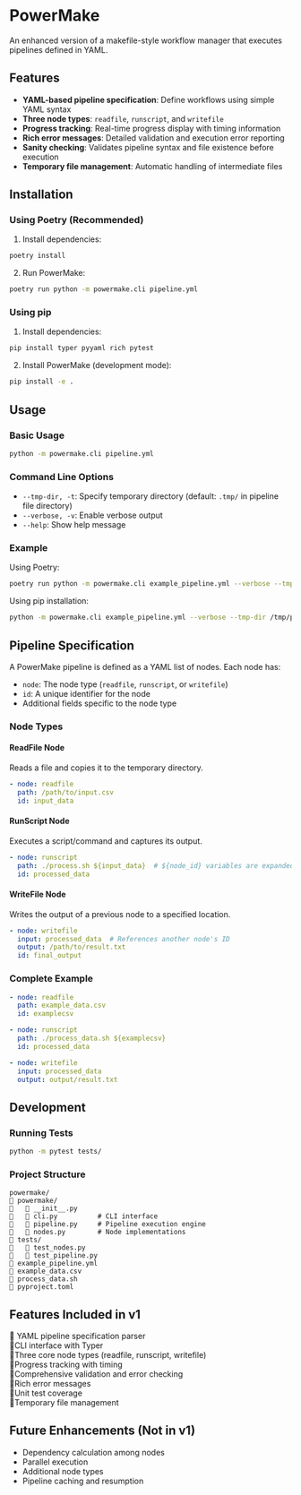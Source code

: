 # PowerMake

An enhanced version of a makefile-style workflow manager that executes pipelines defined in YAML.

## Features

- **YAML-based pipeline specification**: Define workflows using simple YAML syntax
- **Three node types**: `readfile`, `runscript`, and `writefile`
- **Progress tracking**: Real-time progress display with timing information
- **Rich error messages**: Detailed validation and execution error reporting
- **Sanity checking**: Validates pipeline syntax and file existence before execution
- **Temporary file management**: Automatic handling of intermediate files

## Installation

### Using Poetry (Recommended)

1. Install dependencies:
```bash
poetry install
```

2. Run PowerMake:
```bash
poetry run python -m powermake.cli pipeline.yml
```

### Using pip

1. Install dependencies:
```bash
pip install typer pyyaml rich pytest
```

2. Install PowerMake (development mode):
```bash
pip install -e .
```

## Usage

### Basic Usage

```bash
python -m powermake.cli pipeline.yml
```

### Command Line Options

- `--tmp-dir, -t`: Specify temporary directory (default: `.tmp/` in pipeline file directory)
- `--verbose, -v`: Enable verbose output
- `--help`: Show help message

### Example

Using Poetry:
```bash
poetry run python -m powermake.cli example_pipeline.yml --verbose --tmp-dir /tmp/powermake
```

Using pip installation:
```bash
python -m powermake.cli example_pipeline.yml --verbose --tmp-dir /tmp/powermake
```

## Pipeline Specification

A PowerMake pipeline is defined as a YAML list of nodes. Each node has:
- `node`: The node type (`readfile`, `runscript`, or `writefile`)
- `id`: A unique identifier for the node
- Additional fields specific to the node type

### Node Types

#### ReadFile Node
Reads a file and copies it to the temporary directory.

```yaml
- node: readfile
  path: /path/to/input.csv
  id: input_data
```

#### RunScript Node
Executes a script/command and captures its output.

```yaml
- node: runscript
  path: ./process.sh ${input_data}  # ${node_id} variables are expanded
  id: processed_data
```

#### WriteFile Node
Writes the output of a previous node to a specified location.

```yaml
- node: writefile
  input: processed_data  # References another node's ID
  output: /path/to/result.txt
  id: final_output
```

### Complete Example

```yaml
- node: readfile 
  path: example_data.csv
  id: examplecsv

- node: runscript
  path: ./process_data.sh ${examplecsv}
  id: processed_data

- node: writefile
  input: processed_data
  output: output/result.txt
```

## Development

### Running Tests

```bash
python -m pytest tests/
```

### Project Structure

```
powermake/
   powermake/
      __init__.py
      cli.py          # CLI interface
      pipeline.py     # Pipeline execution engine
      nodes.py        # Node implementations
   tests/
      test_nodes.py
      test_pipeline.py
   example_pipeline.yml
   example_data.csv
   process_data.sh
   pyproject.toml
```

## Features Included in v1

 YAML pipeline specification parser  
 CLI interface with Typer  
 Three core node types (readfile, runscript, writefile)  
 Progress tracking with timing  
 Comprehensive validation and error checking  
 Rich error messages  
 Unit test coverage  
 Temporary file management  

## Future Enhancements (Not in v1)

- Dependency calculation among nodes
- Parallel execution
- Additional node types
- Pipeline caching and resumption
